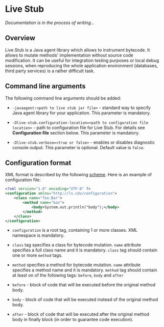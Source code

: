 # Live Stub

_Documentation is in the process of writing..._

## Overview

Live Stub is a Java agent library which allows to instrument bytecode.
It allows to mutate methods' implementation without source code 
modification. It can be useful for integration testing purposes or local 
debug sessions, when reproducing the whole application environment 
(databases, third party services) is a rather difficult task.

## Command line arguments

The following command line arguments should be added:

* `-javaagent:<path to live stub jar file>` - 
standard way to specify Java agent library for your application. 
This parameter is mandatory.

* `-Dlive-stub.configuration-location=<path to configuration file location>` - 
path to configuration file for Live Stub. 
For details see **Configuration file** section below.
This parameter is mandatory.

* `-Dlive-stub.verbose=<true or false>` - 
enables or disables diagnostic console output. This parameter is optional. Default value is `false`.

## Configuration format

XML format is described by the following [scheme](https://github.com/CoolgaDV/live-stub/blob/master/live-stub-agent/src/main/resources/xsd/configuration.xsd).
Here is an example of configuration file:
```xml
<?xml version="1.0" encoding="UTF-8" ?>
<configuration xmlns="http://ls.cdv/configuration">
    <class name="foo.Bar">
        <method name="baz">
            <body>System.out.println("body");</body>
        </method>
    </class>
</configuration>
```

* `configuration` is a root tag, containing 1 or more classes. XML namespace is mandatory.

* `class` tag specifies a class for bytecode mutation. 
`name` attribute specifies a full class name and it is mandatory. 
`class` tag should contain one or more `method` tags.

* `method` specifies a method for bytecode mutation.
`name` attribute specifies a method name and it is mandatory.
`method` tag should contain at least on of the following tags: `before`, `body` and `after` 

* `before` - block of code that will be executed before the original method body.
* `body` - block of code that will be executed instead of the original method body.
* `after` - block of code that will be executed after the original method body in finally block 
(in order to guarantee code execution).
